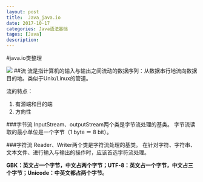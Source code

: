 ```yaml
---
layout: post
title:  Java_java.io
date: 2017-10-17
categories: Java语法基础
tages: [Java]
description: 
---
```


#java.io类整理

![](../img/java.io包部分类)
##流
  流是指计算机的输入与输出之间流动的数据序列：从数据串行地流向数据目的地。类似于Unix/Linux的管道。

  流的特点：

  1. 有源端和目的端
  2. 方向性

###字节流
  InputStream、outputStream两个类是字节流处理的基类。
  字节流读取的最小单位是一个字节（1 byte ＝ 8 bit）。

###字符流
  Reader、Writer两个类是字符流处理的基类。
  在针对字符、字符串、文本文件、进行输入与输出的操作时，应该首选字符流处理。

  **GBK：英文占一个字节，中文占两个字节；UTF-8：英文占一个字节，中文占三个字节；Unicode：中英文都占两个字节。**
